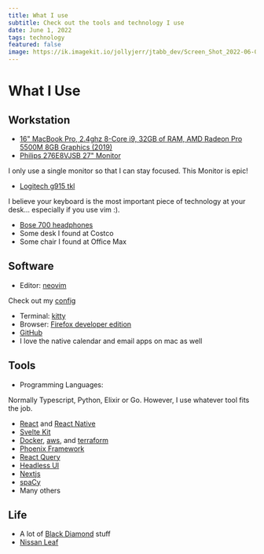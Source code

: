 ```yaml
---
title: What I use
subtitle: Check out the tools and technology I use
date: June 1, 2022
tags: technology
featured: false
image: https://ik.imagekit.io/jollyjerr/jtabb_dev/Screen_Shot_2022-06-01_at_7.31.30_PM_eTz8T_6NJ.png?ik-sdk-version=javascript-1.4.3&updatedAt=1654133511113&tr=w-1080%2Ch-566%2Cfo-auto
---
```


# What I Use

## Workstation

- [16" MacBook Pro, 2.4ghz 8-Core i9, 32GB of RAM, AMD Radeon Pro 5500M 8GB Graphics (2019)](https://everymac.com/systems/apple/macbook_pro/specs/macbook-pro-core-i9-2.4-eight-core-16-2019-scissor-specs.html)
- [Philips 276E8VJSB 27" Monitor](https://www.amazon.com/gp/product/B07JXCR263/ref=ppx_yo_dt_b_search_asin_title?ie=UTF8&psc=1)

I only use a single monitor so that I can stay focused. This Monitor is epic!

- [Logitech g915 tkl](https://www.logitechg.com/en-us/products/gaming-keyboards/g915-tkl-wireless.html)

I believe your keyboard is the most important piece of technology at your desk... especially if you use vim :).

- [Bose 700 headphones](https://www.bose.com/en_us/products/headphones/noise_cancelling_headphones/noise-cancelling-headphones-700.html)
- Some desk I found at Costco
- Some chair I found at Office Max

## Software

- Editor: [neovim](https://neovim.io/)

Check out my [config](https://github.com/jollyjerr/dotfiles)

- Terminal: [kitty](https://sw.kovidgoyal.net/kitty/)
- Browser: [Firefox developer edition](https://www.mozilla.org/en-US/firefox/developer/)
- [GitHub](https://github.com/)
- I love the native calendar and email apps on mac as well

## Tools

- Programming Languages:

Normally Typescript, Python, Elixir or Go. However, I use whatever tool fits the job.

- [React](https://reactjs.org/) and [React Native](https://reactnative.dev/)
- [Svelte Kit](https://kit.svelte.dev/)
- [Docker](https://www.docker.com/), [aws](https://aws.amazon.com/), and [terraform](https://www.terraform.io/)
- [Phoenix Framework](https://phoenixframework.org/)
- [React Query](https://react-query.tanstack.com/)
- [Headless UI](https://headlessui.dev/)
- [Nextjs](https://nextjs.org/)
- [spaCy](https://spacy.io/)
- Many others

## Life

- A lot of [Black Diamond](https://www.blackdiamondequipment.com/en_US/) stuff
- [Nissan Leaf](https://www.nissanusa.com/vehicles/electric-cars/leaf.html)
